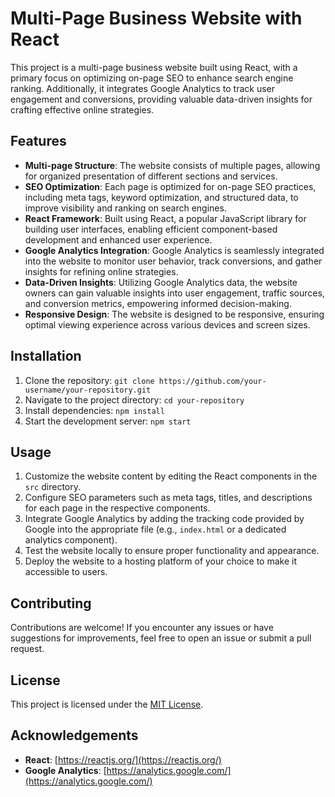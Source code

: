 # Multi-Page Business Website with React

This project is a multi-page business website built using React, with a primary focus on optimizing on-page SEO to enhance search engine ranking. Additionally, it integrates Google Analytics to track user engagement and conversions, providing valuable data-driven insights for crafting effective online strategies.

## Features

- **Multi-page Structure**: The website consists of multiple pages, allowing for organized presentation of different sections and services.
- **SEO Optimization**: Each page is optimized for on-page SEO practices, including meta tags, keyword optimization, and structured data, to improve visibility and ranking on search engines.
- **React Framework**: Built using React, a popular JavaScript library for building user interfaces, enabling efficient component-based development and enhanced user experience.
- **Google Analytics Integration**: Google Analytics is seamlessly integrated into the website to monitor user behavior, track conversions, and gather insights for refining online strategies.
- **Data-Driven Insights**: Utilizing Google Analytics data, the website owners can gain valuable insights into user engagement, traffic sources, and conversion metrics, empowering informed decision-making.
- **Responsive Design**: The website is designed to be responsive, ensuring optimal viewing experience across various devices and screen sizes.

## Installation

1. Clone the repository: `git clone https://github.com/your-username/your-repository.git`
2. Navigate to the project directory: `cd your-repository`
3. Install dependencies: `npm install`
4. Start the development server: `npm start`

## Usage

1. Customize the website content by editing the React components in the `src` directory.
2. Configure SEO parameters such as meta tags, titles, and descriptions for each page in the respective components.
3. Integrate Google Analytics by adding the tracking code provided by Google into the appropriate file (e.g., `index.html` or a dedicated analytics component).
4. Test the website locally to ensure proper functionality and appearance.
5. Deploy the website to a hosting platform of your choice to make it accessible to users.

## Contributing

Contributions are welcome! If you encounter any issues or have suggestions for improvements, feel free to open an issue or submit a pull request.

## License

This project is licensed under the [MIT License](LICENSE).

## Acknowledgements

- **React**: [https://reactjs.org/](https://reactjs.org/)
- **Google Analytics**: [https://analytics.google.com/](https://analytics.google.com/)
